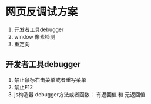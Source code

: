 # 网页反调试方案

1. 开发者工具debugger
2. window 像素检测
3. 重定向

## 开发者工具debugger

1. 禁止鼠标右击菜单或者重写菜单
2. 禁止F12
3. js构造器 debugger方法或者函数： 有返回值  和 无返回值
